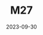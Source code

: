 ---
title: M27
date: 2023-09-30
image: "M 27 - stacked, stretched, cropped.png"
gear:
- ref: azgti
- ref: 5se
- ref: a6000
  settings:
    exposure: 60s
    iso: 1600
    binning: 1x
    frames:
      units: ""
      lights: 16
catalogues:
- Messier
- NGC
targets:
---